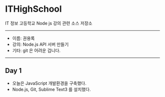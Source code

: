 # ITHighSchool
IT 정보 고등학교 Node js 강의 관련 소스 저장소

---

* 이름: 권용록
* 강의: Node.js API 서버 만들기
* 기타: git 은 어려운 겁니다.

---

## Day 1
* 오늘은 JavaScript 개발환경을 구축했다.
* Node.js, Git, Sublime Text3 를 설치했다.